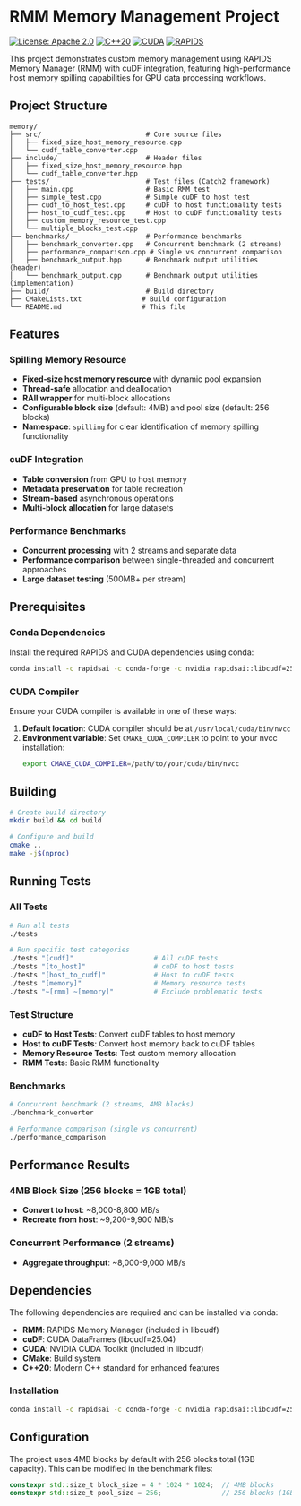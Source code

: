 # RMM Memory Management Project

[![License: Apache 2.0](https://img.shields.io/badge/License-Apache%202.0-blue.svg)](https://opensource.org/licenses/Apache-2.0)
[![C++20](https://img.shields.io/badge/C%2B%2B-20-blue.svg)](https://en.cppreference.com/w/cpp/20)
[![CUDA](https://img.shields.io/badge/CUDA-12.0-green.svg)](https://developer.nvidia.com/cuda-toolkit)
[![RAPIDS](https://img.shields.io/badge/RAPIDS-25.04-orange.svg)](https://rapids.ai/)

This project demonstrates custom memory management using RAPIDS Memory Manager (RMM) with cuDF integration, featuring high-performance host memory spilling capabilities for GPU data processing workflows.

## Project Structure

```
memory/
├── src/                          # Core source files
│   ├── fixed_size_host_memory_resource.cpp
│   └── cudf_table_converter.cpp
├── include/                      # Header files
│   ├── fixed_size_host_memory_resource.hpp
│   └── cudf_table_converter.hpp
├── tests/                        # Test files (Catch2 framework)
│   ├── main.cpp                  # Basic RMM test
│   ├── simple_test.cpp           # Simple cuDF to host test
│   ├── cudf_to_host_test.cpp     # cuDF to host functionality tests
│   ├── host_to_cudf_test.cpp     # Host to cuDF functionality tests
│   ├── custom_memory_resource_test.cpp
│   └── multiple_blocks_test.cpp
├── benchmarks/                   # Performance benchmarks
│   ├── benchmark_converter.cpp   # Concurrent benchmark (2 streams)
│   ├── performance_comparison.cpp # Single vs concurrent comparison
│   ├── benchmark_output.hpp      # Benchmark output utilities (header)
│   └── benchmark_output.cpp      # Benchmark output utilities (implementation)
├── build/                        # Build directory
├── CMakeLists.txt               # Build configuration
└── README.md                    # This file
```

## Features

### Spilling Memory Resource
- **Fixed-size host memory resource** with dynamic pool expansion
- **Thread-safe** allocation and deallocation
- **RAII wrapper** for multi-block allocations
- **Configurable block size** (default: 4MB) and pool size (default: 256 blocks)
- **Namespace**: `spilling` for clear identification of memory spilling functionality

### cuDF Integration
- **Table conversion** from GPU to host memory
- **Metadata preservation** for table recreation
- **Stream-based** asynchronous operations
- **Multi-block allocation** for large datasets

### Performance Benchmarks
- **Concurrent processing** with 2 streams and separate data
- **Performance comparison** between single-threaded and concurrent approaches
- **Large dataset testing** (500MB+ per stream)

## Prerequisites

### Conda Dependencies
Install the required RAPIDS and CUDA dependencies using conda:

```bash
conda install -c rapidsai -c conda-forge -c nvidia rapidsai::libcudf=25.04 cmake
```

### CUDA Compiler
Ensure your CUDA compiler is available in one of these ways:

1. **Default location**: CUDA compiler should be at `/usr/local/cuda/bin/nvcc`
2. **Environment variable**: Set `CMAKE_CUDA_COMPILER` to point to your nvcc installation:
   ```bash
   export CMAKE_CUDA_COMPILER=/path/to/your/cuda/bin/nvcc
   ```

## Building

```bash
# Create build directory
mkdir build && cd build

# Configure and build
cmake ..
make -j$(nproc)
```

## Running Tests

### All Tests
```bash
# Run all tests
./tests

# Run specific test categories
./tests "[cudf]"                    # All cuDF tests
./tests "[to_host]"                 # cuDF to host tests
./tests "[host_to_cudf]"            # Host to cuDF tests
./tests "[memory]"                  # Memory resource tests
./tests "~[rmm] ~[memory]"          # Exclude problematic tests
```

### Test Structure
- **cuDF to Host Tests**: Convert cuDF tables to host memory
- **Host to cuDF Tests**: Convert host memory back to cuDF tables
- **Memory Resource Tests**: Test custom memory allocation
- **RMM Tests**: Basic RMM functionality

### Benchmarks
```bash
# Concurrent benchmark (2 streams, 4MB blocks)
./benchmark_converter

# Performance comparison (single vs concurrent)
./performance_comparison
```

## Performance Results

### 4MB Block Size (256 blocks = 1GB total)
- **Convert to host**: ~8,000-8,800 MB/s
- **Recreate from host**: ~9,200-9,900 MB/s

### Concurrent Performance (2 streams)
- **Aggregate throughput**: ~8,000-9,000 MB/s

## Dependencies

The following dependencies are required and can be installed via conda:

- **RMM**: RAPIDS Memory Manager (included in libcudf)
- **cuDF**: CUDA DataFrames (libcudf=25.04)
- **CUDA**: NVIDIA CUDA Toolkit (included in libcudf)
- **CMake**: Build system
- **C++20**: Modern C++ standard for enhanced features

### Installation
```bash
conda install -c rapidsai -c conda-forge -c nvidia rapidsai::libcudf=25.04 cmake
```

## Configuration

The project uses 4MB blocks by default with 256 blocks total (1GB capacity). This can be modified in the benchmark files:

```cpp
constexpr std::size_t block_size = 4 * 1024 * 1024;  // 4MB blocks
constexpr std::size_t pool_size = 256;               // 256 blocks (1GB total)
```
